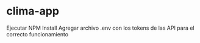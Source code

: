 # clima-app
Ejecutar NPM Install
Agregar archivo .env con los tokens de las API para el correcto funcionamiento
